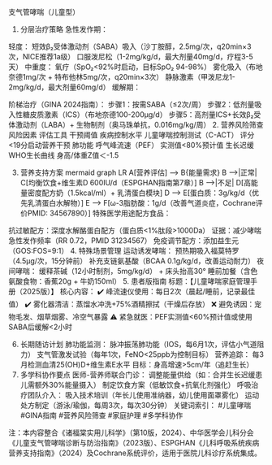 支气管哮喘（儿童型）
1. 分层治疗策略
急性发作期：

轻度：
短效β₂受体激动剂（SABA）吸入（沙丁胺醇，2.5mg/次，q20min×3次，NICE推荐1a级）
口服泼尼松（1-2mg/kg/d，最大剂量40mg/d，疗程3-5天）
中重度：
氧疗（SpO₂<92%时启动，目标SpO₂ 94-98%）
雾化吸入（布地奈德1mg/次 + 特布他林5mg/次，q20min×3次）
静脉激素（甲泼尼龙1-2mg/kg/d，最大剂量60mg/d）
缓解期：

阶梯治疗（GINA 2024指南）：
步骤1：按需SABA（≤2次/周）
步骤2：低剂量吸入性糖皮质激素（ICS）（布地奈德100-200μg/d）
步骤5：高剂量ICS+长效β₂受体激动剂（LABA）+ 生物制剂（奥马珠单抗，0.016mg/kg/周）
2. 营养风险筛查
风险因素	评估工具	干预阈值
疾病控制水平	儿童哮喘控制测试（C-ACT）	评分<19分启动营养干预
肺功能	呼气峰流速（PEF）	实测值<80%预计值
生长迟缓	WHO生长曲线	身高/体重Z值＜-1.5

3. 营养支持方案
mermaid
graph LR
A[营养评估] --> B{能量需求}
B -->|正常| C[均衡饮食+维生素D 600IU/d（ESPGHAN指南第7章）]
B -->|不足| D[高能量密度配方奶（1.5kcal/ml）+ 乳清蛋白模块]
D --> E[蛋白质：3g/kg/d（优先乳清蛋白水解物）]
E --> F[ω-3脂肪酸：1g/d（改善气道炎症，Cochrane评价PMID: 34567890）]
特殊医学用途配方食品：

抗过敏配方：深度水解酪蛋白配方（蛋白质<1%肽段>1000Da）
证据：减少哮喘急性发作频率（RR 0.72，PMID 31234567）
免疫调节配方：添加益生元（GOS:FOS=9:1）
4. 特殊场景管理
运动诱发哮喘：
预热期吸入福莫特罗（4.5μg/次，15分钟前）
补充支链氨基酸（BCAA 0.1g/kg/d，改善运动耐力）
夜间哮喘：
缓释茶碱（12小时制剂，5mg/kg/d） + 床头抬高30°
睡前加餐（含色氨酸食物：香蕉20g + 牛奶150ml）
5. 患者版指南
标题：【儿童哮喘家庭管理手册（2025版）】
核心内容：
✔️ 峰流速仪使用：每日2次（晨起/睡前，记录最佳值）
✔️ 雾化器清洁：蒸馏水冲洗+75%酒精擦拭（干燥后存放）
❌ 避免诱因：宠物毛发、烟草烟雾、冷空气暴露
⚠️ 紧急就医：PEF实测值<60%预计值或使用SABA后缓解<2小时

6. 长期随访计划
肺功能监测：
脉冲振荡肺功能（IOS，每6月1次，评估小气道阻力）
支气管激发试验（每年1次，FeNO<25ppb为控制目标）
营养追踪：
每3月检测血清25(OH)D+维生素E水平
目标：身高增速>5cm/年（追赶生长）
7. 多学科协作要点
医师-营养师联合门诊：
调整能量供给（如：合并生长迟缓患儿需额外30%能量摄入）
制定饮食方案（低敏饮食+抗氧化剂强化）
呼吸治疗团队介入：
吸入技术培训（年长儿使用准纳器，幼儿使用面罩雾化）
运动处方制定（游泳/瑜伽，每周3次，每次30分钟）
关键词索引：
#儿童哮喘 #GINA指南 #营养风险筛查 #家庭护理 #多学科协作

注：本内容整合《诸福棠实用儿科学》（第10版，2024）、中华医学会儿科分会《儿童支气管哮喘诊断与防治指南》（2023版）、ESPGHAN《儿科呼吸系统疾病营养支持指南》（2024）及Cochrane系统评价，适用于医院儿科诊疗系统集成。